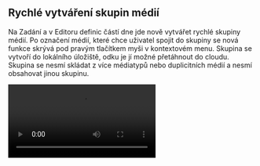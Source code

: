 ﻿---
categories: [fenix]
layout: fenix
---

## Rychlé vytváření skupin médií
Na Zadání a v Editoru definic částí dne jde nově vytvářet rychlé skupiny médií. Po označení médií, které chce uživatel spojit do skupiny se nová funkce skrývá pod pravým tlačítkem myši
v kontextovém menu. Skupina se vytvoří do lokálního úložiště, odku je jí možné přetáhnout do cloudu. Skupina se nesmí skládat z více médiatypů nebo duplicitních médií a nesmí obsahovat jinou skupinu.

<video src="{{site.url}}/data/rychloskupina.mp4" type="video/mp4" controls>Vytváření rychlých skupin</video>



 
